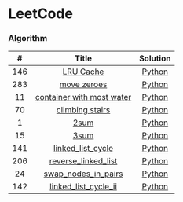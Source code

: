 LeetCode
===

### Algorithm

| # | Title | Solution |
|:---:|:------:|:------:|
|146|[LRU Cache](https://leetcode-cn.com/problems/lru-cache/)|[Python](./algorithms/python/146_lru_cache.py)|
|283|[move zeroes](https://leetcode-cn.com/problems/move-zeroes/)|[Python](./algorithms/python/283_move_zeros_2.py)|
|11|[container with most water](https://leetcode-cn.com/problems/container-with-most-water/)|[Python](./algorithms/python/11_container_with_most_water.py)|
|70|[climbing stairs](https://leetcode-cn.com/problems/climbing-stairs/)|[Python](./algorithms/python/70_climbing_stairs.py)|
|1|[2sum](https://leetcode-cn.com/problems/2sum/)|[Python](./algorithms/python/1_two_sum.py)|
|15|[3sum](https://leetcode-cn.com/problems/3sum/)|[Python](./algorithms/python/15_three_sum_1.py)|
|141|[linked_list_cycle](https://leetcode-cn.com/problems/linked-list-cycle/)|[Python](./algorithms/python/141_linked_list_cycle_3.py)|
|206|[reverse_linked_list](https://leetcode-cn.com/problems/reverse-linked-list/)|[Python](./algorithms/python/206_reverse_linked_list_2.py)|
|24|[swap_nodes_in_pairs](https://leetcode-cn.com/problems/swap-nodes-in-pairs/)|[Python](./algorithms/python/24_swap_nodes_in_pairs_2.py)|
|142|[linked_list_cycle_ii](https://leetcode-cn.com/problems/linked-list-cycle-ii/)|[Python](./algorithms/python/142_linked_list_cycle_II_2.py)|
